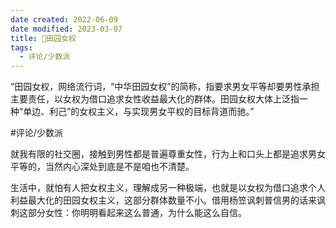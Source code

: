 ```yaml
---
date created: 2022-06-09
date modified: 2023-03-07
title: 🐤田园女权
tags:
  - 评论/少数派
---
```


“田园女权，网络流行词，“中华田园女权”的简称，指要求男女平等却要男性承担主要责任，以女权为借口追求女性收益最大化的群体。田园女权大体上泛指一种“单边、利己”的女权主义，与实现男女平权的目标背道而驰。”

#评论/少数派

就我有限的社交圈，接触到男性都是普遍尊重女性，行为上和口头上都是追求男女平等的，当然内心深处到底是不是咱也不清楚。

生活中，就怕有人把女权主义，理解成另一种极端，也就是以女权为借口追求个人利益最大化的田园女权主义，这部分群体数量不小。借用杨笠讽刺普信男的话来讽刺这部分女性：你明明看起来这么普通，为什么能这么自信。
